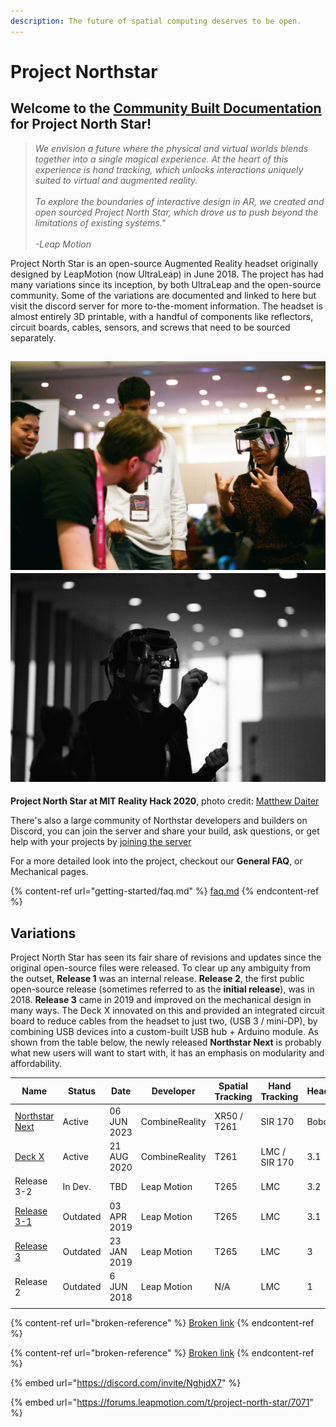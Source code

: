 ```yaml
---
description: The future of spatial computing deserves to be open.
---
```


# Project Northstar

## Welcome to the [Community Built Documentation](https://project-north-star.gitbook.io/project-north-star/) for Project North Star!

> _We envision a future where the physical and virtual worlds blends together into a single magical experience. At the heart of this experience is hand tracking, which unlocks interactions uniquely suited to virtual and augmented reality._ \
> \
> _To explore the boundaries of interactive design in AR, we created and open sourced Project North Star, which drove us to push beyond the limitations of existing systems."_\
> \
> _-Leap Motion_

Project North Star is an open-source Augmented Reality headset originally designed by LeapMotion (now UltraLeap) in June 2018. The project has had many variations since its inception, by both UltraLeap and the open-source community. Some of the variations are documented and linked to here but visit the discord server for more to-the-moment information. The headset is almost entirely 3D printable, with a handful of components like reflectors, circuit boards, cables, sensors, and screws that need to be sourced separately.&#x20;

## <img src=".gitbook/assets/77282AD5-DDCA-4973-AA17-0E2B34DCE0A5.jpeg" alt="" data-size="original"> <img src=".gitbook/assets/Self-Rated_Best_Shot.jpg" alt="" data-size="original">&#x20;

**Project North Star at MIT Reality Hack 2020**, photo credit: [Matthew Daiter](https://daiter.dev/)

There's also a large community of Northstar developers and builders on Discord, you can join the server and share your build, ask questions, or get help with your projects by [joining the server](https://discord.gg/9TtZhb4)

For a more detailed look into the project, checkout our **General FAQ**, or Mechanical pages.&#x20;

{% content-ref url="getting-started/faq.md" %}
[faq.md](getting-started/faq.md)
{% endcontent-ref %}

## Variations

Project North Star has seen its fair share of revisions and updates since the original open-source files were released. To clear up any ambiguity from the outset, **Release 1** was an internal release. **Release 2**, the first public open-source release (sometimes referred to as the **initial release**), was in 2018. **Release 3** came in 2019 and improved on the mechanical design in many ways. The Deck X innovated on this and provided an integrated circuit board to reduce cables from the headset to just two, (USB 3 / mini-DP), by combining USB devices into a custom-built USB hub + Arduino module. As shown from the table below, the newly released **Northstar Next** is probably what new users will want to start with, it has an emphasis on modularity and affordability.

<table data-header-hidden><thead><tr><th width="168">Name</th><th width="111">Status</th><th width="136">Date</th><th width="162">Developer</th><th width="136">Spatial Tracking</th><th width="141">Hand Tracking</th><th width="107">Headgear</th><th>Optics Bracket</th></tr></thead><tbody><tr><td><a href="broken-reference">Northstar Next</a></td><td>Active</td><td>06 JUN 2023</td><td>CombineReality</td><td>XR50 / T261</td><td>SIR 170</td><td>BoboVR</td><td>Custom</td></tr><tr><td><a href="mechanical/combine-reality-deck-x/">Deck X</a></td><td>Active</td><td>21 AUG 2020</td><td>CombineReality</td><td>T261</td><td>LMC / SIR 170</td><td>3.1</td><td>3.2</td></tr><tr><td>Release 3-2</td><td>In Dev.</td><td>TBD</td><td>Leap Motion</td><td>T265</td><td>LMC</td><td>3.2</td><td>3.2</td></tr><tr><td><a href="mechanical/release-3/">Release 3-1</a></td><td>Outdated</td><td>03 APR 2019</td><td>Leap Motion</td><td>T265</td><td>LMC</td><td>3.1</td><td>3.1</td></tr><tr><td><a href="mechanical/release-3/">Release 3</a></td><td>Outdated</td><td>23 JAN 2019</td><td>Leap Motion</td><td>T265</td><td>LMC</td><td>3</td><td>3</td></tr><tr><td>Release 2</td><td>Outdated</td><td>6 JUN 2018</td><td>Leap Motion</td><td>N/A</td><td>LMC</td><td>1</td><td>1</td></tr><tr><td></td><td></td><td></td><td></td><td></td><td></td><td></td><td></td></tr></tbody></table>

{% content-ref url="broken-reference" %}
[Broken link](broken-reference)
{% endcontent-ref %}

{% content-ref url="broken-reference" %}
[Broken link](broken-reference)
{% endcontent-ref %}

{% embed url="https://discord.com/invite/NghjdX7" %}

{% embed url="https://forums.leapmotion.com/t/project-north-star/7071" %}
